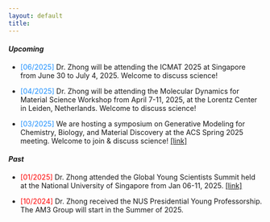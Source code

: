 ```yaml
---
layout: default
title: 
---
```



#### *Upcoming*

* <span style="color: DodgerBlue">[06/2025]</span> Dr. Zhong will be attending the ICMAT 2025 at Singapore from June 30 to July 4, 2025. Welcome to discuss science!

* <span style="color: DodgerBlue">[04/2025]</span> Dr. Zhong will be attending the Molecular Dynamics for Material Science Workshop from April 7-11, 2025, at the Lorentz Center in Leiden, Netherlands. Welcome to discuss science!

* <span style="color: DodgerBlue">[03/2025]</span> We are hosting a symposium on Generative Modeling for Chemistry, Biology, and Material Discovery at the ACS Spring 2025 meeting. Welcome to join & discuss science! [[link]](https://callforabstracts.acs.org/acsspring2025/COMP)

#### *Past*

* <span style="color: Red">[01/2025]</span> Dr. Zhong attended the Global Young Scientists Summit held at the National University of Singapore from Jan 06-11, 2025. [[link]](https://gyss.nrf.gov.sg/)

* <span style="color: Red">[10/2024]</span> Dr. Zhong received the NUS Presidential Young Professorship. The AM3 Group will start in the Summer of 2025.